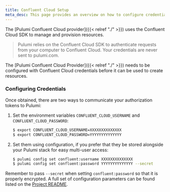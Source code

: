 ```yaml
---
title: Confluent Cloud Setup
meta_desc: This page provides an overview on how to configure credentials for the Pulumi Confluent Cloud Provider.
---
```


The [Pulumi Confluent Cloud provider]({{< relref "./" >}}) uses the Confluent Cloud SDK to manage and provision resources.

> Pulumi relies on the Confluent Cloud SDK to authenticate requests from your computer to Confluent Cloud. Your credentials are never sent
> to pulumi.com.

The [Pulumi Confluent Cloud Provider]({{< relref "./" >}}) needs to be configured with Confluent Cloud credentials
before it can be used to create resources.

### Configuring Credentials

Once obtained, there are two ways to communicate your authorization tokens to Pulumi:

1. Set the environment variables `CONFLUENT_CLOUD_USERNAME` and `CONFLUENT_CLOUD_PASSWORD`:

    ```bash
    $ export CONFLUENT_CLOUD_USERNAME=XXXXXXXXXXXXXX
    $ export CONFLUENT_CLOUD_PASSWORD=YYYYYYYYYYYYYY
    ```

2. Set them using configuration, if you prefer that they be stored alongside your Pulumi stack for easy multi-user access:

    ```bash
    $ pulumi config set confluent:username XXXXXXXXXXXXXX
    $ pulumi config set confluent:password YYYYYYYYYYYYYY --secret
    ```

Remember to pass `--secret` when setting `confluent:password` so that it is properly encrypted. A full set of configuration parameters
can be found listed on the [Project README](https://github.com/pulumi/pulumi-confluent/blob/master/README.md).
